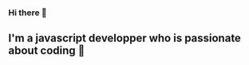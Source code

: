 ### Hi there 👋

## I'm a javascript developper who is passionate about coding 🤩

<!--
**RebeccaRamalho/RebeccaRamalho** is a ✨ _special_ ✨ repository because its `README.md` (this file) appears on your GitHub profile.

Here are some ideas to get you started:

- 🔭 I’m currently working on a [ChatBot][chatbot] 
- 🌱 I’m currently learning Typescript
- 👯 I’m looking to collaborate on project with Phaser 3
- 📫 How to reach me: [kanurebecca0@gmail.com]
- 🥅 2021 goals: work on more algorithms
- ⚡ Fun fact: I love reading Webtoons

## Connect with me:
[<img align="left alt="linkedin link" width="22px" src="./assets/img/Linkedin_logo.png"/>][linkedin]

## Languages and Tools:
[<img align="left alt="linkedin link" width="22px" src="https://www.linkedin.com/in/rebecca-kanu-1537121a6/"/>][linkedin]


<br />
<br />
[ChatBot]: https://github.com/RebeccaRamalho/Cv
[linkedin]: https://www.linkedin.com/in/rebecca-kanu-1537121a6/
